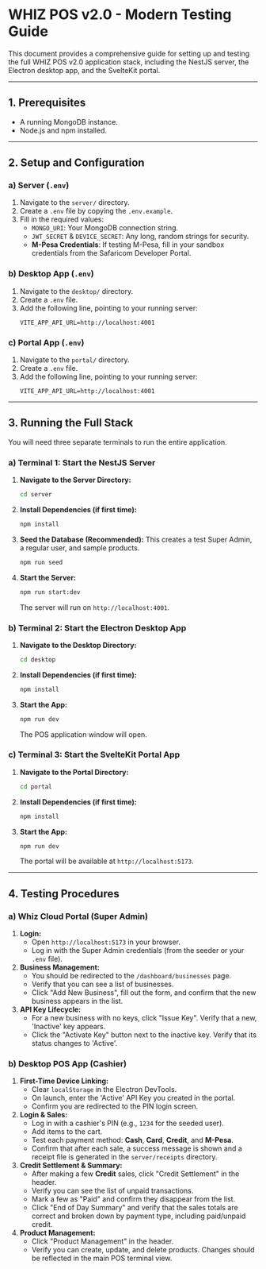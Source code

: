 # WHIZ POS v2.0 - Modern Testing Guide

This document provides a comprehensive guide for setting up and testing the full WHIZ POS v2.0 application stack, including the NestJS server, the Electron desktop app, and the SvelteKit portal.

---

## 1. Prerequisites

*   A running MongoDB instance.
*   Node.js and npm installed.

---

## 2. Setup and Configuration

### a) Server (`.env`)

1.  Navigate to the `server/` directory.
2.  Create a `.env` file by copying the `.env.example`.
3.  Fill in the required values:
    *   `MONGO_URI`: Your MongoDB connection string.
    *   `JWT_SECRET` & `DEVICE_SECRET`: Any long, random strings for security.
    *   **M-Pesa Credentials**: If testing M-Pesa, fill in your sandbox credentials from the Safaricom Developer Portal.

### b) Desktop App (`.env`)

1.  Navigate to the `desktop/` directory.
2.  Create a `.env` file.
3.  Add the following line, pointing to your running server:
    ```
    VITE_APP_API_URL=http://localhost:4001
    ```

### c) Portal App (`.env`)

1.  Navigate to the `portal/` directory.
2.  Create a `.env` file.
3.  Add the following line, pointing to your running server:
    ```
    VITE_APP_API_URL=http://localhost:4001
    ```

---

## 3. Running the Full Stack

You will need three separate terminals to run the entire application.

### a) Terminal 1: Start the NestJS Server

1.  **Navigate to the Server Directory:**
    ```bash
    cd server
    ```
2.  **Install Dependencies (if first time):**
    ```bash
    npm install
    ```
3.  **Seed the Database (Recommended):**
    This creates a test Super Admin, a regular user, and sample products.
    ```bash
    npm run seed
    ```
4.  **Start the Server:**
    ```bash
    npm run start:dev
    ```
    The server will run on `http://localhost:4001`.

### b) Terminal 2: Start the Electron Desktop App

1.  **Navigate to the Desktop Directory:**
    ```bash
    cd desktop
    ```
2.  **Install Dependencies (if first time):**
    ```bash
    npm install
    ```
3.  **Start the App:**
    ```bash
    npm run dev
    ```
    The POS application window will open.

### c) Terminal 3: Start the SvelteKit Portal App

1.  **Navigate to the Portal Directory:**
    ```bash
    cd portal
    ```
2.  **Install Dependencies (if first time):**
    ```bash
    npm install
    ```
3.  **Start the App:**
    ```bash
    npm run dev
    ```
    The portal will be available at `http://localhost:5173`.

---

## 4. Testing Procedures

### a) Whiz Cloud Portal (Super Admin)

1.  **Login:**
    *   Open `http://localhost:5173` in your browser.
    *   Log in with the Super Admin credentials (from the seeder or your `.env` file).
2.  **Business Management:**
    *   You should be redirected to the `/dashboard/businesses` page.
    *   Verify that you can see a list of businesses.
    *   Click "Add New Business", fill out the form, and confirm that the new business appears in the list.
3.  **API Key Lifecycle:**
    *   For a new business with no keys, click "Issue Key". Verify that a new, 'Inactive' key appears.
    *   Click the "Activate Key" button next to the inactive key. Verify that its status changes to 'Active'.

### b) Desktop POS App (Cashier)

1.  **First-Time Device Linking:**
    *   Clear `localStorage` in the Electron DevTools.
    *   On launch, enter the 'Active' API Key you created in the portal.
    *   Confirm you are redirected to the PIN login screen.
2.  **Login & Sales:**
    *   Log in with a cashier's PIN (e.g., `1234` for the seeded user).
    *   Add items to the cart.
    *   Test each payment method: **Cash**, **Card**, **Credit**, and **M-Pesa**.
    *   Confirm that after each sale, a success message is shown and a receipt file is generated in the `server/receipts` directory.
3.  **Credit Settlement & Summary:**
    *   After making a few **Credit** sales, click "Credit Settlement" in the header.
    *   Verify you can see the list of unpaid transactions.
    *   Mark a few as "Paid" and confirm they disappear from the list.
    *   Click "End of Day Summary" and verify that the sales totals are correct and broken down by payment type, including paid/unpaid credit.
4.  **Product Management:**
    *   Click "Product Management" in the header.
    *   Verify you can create, update, and delete products. Changes should be reflected in the main POS terminal view.
